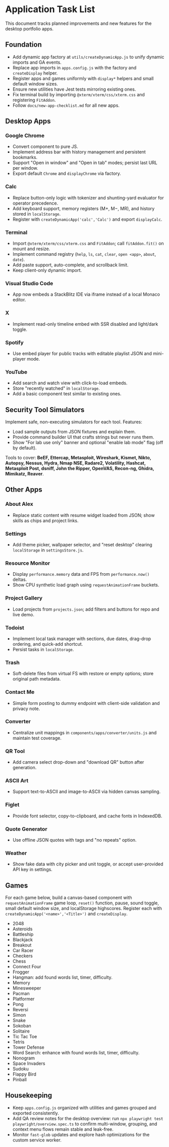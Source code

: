 # Application Task List

This document tracks planned improvements and new features for the desktop portfolio apps.

## Foundation
- Add dynamic app factory at `utils/createDynamicApp.js` to unify dynamic imports and GA events.
- Replace app imports in `apps.config.js` with the factory and `createDisplay` helper.
- Register apps and games uniformly with `display*` helpers and small default window sizes.
- Ensure new utilities have Jest tests mirroring existing ones.
- Fix terminal build by importing `@xterm/xterm/css/xterm.css` and registering `FitAddon`.
- Follow `docs/new-app-checklist.md` for all new apps.

## Desktop Apps
### Google Chrome
- Convert component to pure JS.
- Implement address bar with history management and persistent bookmarks.
- Support "Open in window" and "Open in tab" modes; persist last URL per window.
- Export default `Chrome` and `displayChrome` via factory.

### Calc
- Replace button-only logic with tokenizer and shunting-yard evaluator for operator precedence.
- Add keyboard support, memory registers (M+, M−, MR), and history stored in `localStorage`.
- Register with `createDynamicApp('calc','Calc')` and export `displayCalc`.

### Terminal
- Import `@xterm/xterm/css/xterm.css` and `FitAddon`; call `fitAddon.fit()` on mount and resize.
- Implement command registry (`help`, `ls`, `cat`, `clear`, `open <app>`, `about`, `date`).
- Add paste support, auto-complete, and scrollback limit.
- Keep client-only dynamic import.

### Visual Studio Code
- App now embeds a StackBlitz IDE via iframe instead of a local Monaco editor.

### X
- Implement read-only timeline embed with SSR disabled and light/dark toggle.

### Spotify
- Use embed player for public tracks with editable playlist JSON and mini-player mode.

### YouTube
- Add search and watch view with click-to-load embeds.
- Store "recently watched" in `localStorage`.
- Add a basic component test similar to existing ones.

## Security Tool Simulators
Implement safe, non-executing simulators for each tool. Features:
- Load sample outputs from JSON fixtures and explain them.
- Provide command builder UI that crafts strings but never runs them.
- Show "For lab use only" banner and optional "enable lab mode" flag (off by default).

Tools to cover: **BeEF, Ettercap, Metasploit, Wireshark, Kismet, Nikto, Autopsy, Nessus, Hydra, Nmap NSE, Radare2, Volatility, Hashcat, Metasploit Post, dsniff, John the Ripper, OpenVAS, Recon-ng, Ghidra, Mimikatz, Reaver**.

## Other Apps
### About Alex
- Replace static content with resume widget loaded from JSON; show skills as chips and project links.

### Settings
- Add theme picker, wallpaper selector, and "reset desktop" clearing `localStorage` in `settingsStore.js`.

### Resource Monitor
- Display `performance.memory` data and FPS from `performance.now()` deltas.
- Show CPU synthetic load graph using `requestAnimationFrame` buckets.

### Project Gallery
- Load projects from `projects.json`; add filters and buttons for repo and live demo.

### Todoist
- Implement local task manager with sections, due dates, drag-drop ordering, and quick-add shortcut.
- Persist tasks in `localStorage`.

### Trash
- Soft-delete files from virtual FS with restore or empty options; store original path metadata.

### Contact Me
- Simple form posting to dummy endpoint with client-side validation and privacy note.

### Converter
- Centralize unit mappings in `components/apps/converter/units.js` and maintain test coverage.

### QR Tool
- Add camera select drop-down and "download QR" button after generation.

### ASCII Art
- Support text-to-ASCII and image-to-ASCII via hidden canvas sampling.

### Figlet
- Provide font selector, copy-to-clipboard, and cache fonts in IndexedDB.

### Quote Generator
- Use offline JSON quotes with tags and "no repeats" option.

### Weather
- Show fake data with city picker and unit toggle, or accept user-provided API key in settings.

## Games
For each game below, build a canvas-based component with `requestAnimationFrame` game loop, `reset()` function, pause, sound toggle, small default window size, and localStorage highscores. Register each with `createDynamicApp('<name>','<Title>')` and `createDisplay`.

- 2048
- Asteroids
- Battleship
- Blackjack
- Breakout
- Car Racer
- Checkers
- Chess
- Connect Four
- Frogger
- Hangman: add found words list, timer, difficulty.
- Memory
- Minesweeper
- Pacman
- Platformer
- Pong
- Reversi
- Simon
- Snake
- Sokoban
- Solitaire
- Tic Tac Toe
- Tetris
- Tower Defense
- Word Search: enhance with found words list, timer, difficulty.
- Nonogram
- Space Invaders
- Sudoku
- Flappy Bird
- Pinball

## Housekeeping
- Keep `apps.config.js` organized with utilities and games grouped and exported consistently.
- Add QA review notes for the desktop overview: run `npx playwright test playwright/overview.spec.ts` to confirm multi-window, grouping, and context menu flows remain stable and leak-free.
- Monitor `fast-glob` updates and explore hash optimizations for the custom service worker.

